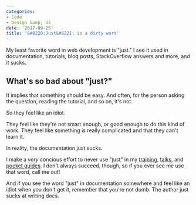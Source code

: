 ```yaml
---
categories:
- Code
- Design &amp; UX
date: '2017-09-25'
title: '&#8220;Just&#8221; is a dirty word'
---
```


My least favorite word in web development is "just." I see it used in documentation, tutorials, blog posts, StackOverflow answers and more, and it sucks.

## What's so bad about "just?"

It implies that something should be easy. And often, for the person asking the question, reading the tutorial, and so on, it's not.

So they feel like an idiot.

They feel like they're not smart enough, or good enough to do this kind of work. They feel like something is really complicated and that they can't learn it.

In reality, the documentation just sucks.

I make a *very* concious effort to never use "just" in my [training](https://gomakethings.com/training/), [talks](https://gomakethings.com/talks), and [pocket guides](https://gomakethings.com/guides/). I don't always succeed, though, so if you ever see me use that word, call me out!

And if you see the word "just" in documentation somewhere and feel like an idiot when you don't get it, remember that you're not dumb. The author just sucks at writing docs.